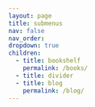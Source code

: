 ```yaml
---
layout: page
title: submenus
nav: false
nav_order: 
dropdown: true
children:
  - title: bookshelf
    permalink: /books/
  - title: divider
  - title: blog
    permalink: /blog/
---
```

